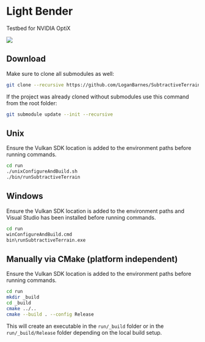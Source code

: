 
Light Bender
============

Testbed for NVIDIA OptiX

![](./renderings/xwing/x-wing_both.ppm)


Download
--------
Make sure to clone all submodules as well:

```bash
git clone --recursive https://github.com/LoganBarnes/SubtractiveTerrain.git
```

If the project was already cloned without submodules use this command from the root folder:

```bash
git submodule update --init --recursive
```


Unix
----

Ensure the Vulkan SDK location is added to the environment paths before running commands.

```bash
cd run
./unixConfigureAndBuild.sh
./bin/runSubtractiveTerrain
```


Windows
-------

Ensure the Vulkan SDK location is added to the environment paths and Visual Studio has been installed before running commands.

```bash
cd run
winConfigureAndBuild.cmd
bin\runSubtractiveTerrain.exe
```


Manually via CMake (platform independent)
------------------------------------------

Ensure the Vulkan SDK location is added to the environment paths before running commands.

```bash
cd run
mkdir _build
cd _build
cmake ../..
cmake --build . --config Release
```

This will create an executable in the ```run/_build``` folder or in the ```run/_build/Release``` folder depending on the local build setup.


